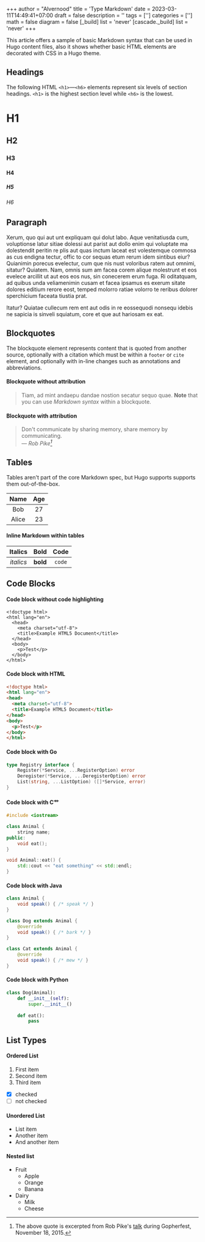 +++
author = "Alvernood"
title = 'Type Markdown'
date = 2023-03-11T14:49:41+07:00
draft = false
description = ''
tags = ['']
categories = ['']
math = false 
diagram = false
[_build]
list = 'never'
[cascade._build]
list = 'never'
+++

This article offers a sample of basic Markdown syntax that can be used in Hugo content files, also it shows whether basic HTML elements are decorated with CSS in a Hugo theme.

<!--more-->
## Headings

The following HTML `<h1>`—`<h6>` elements represent six levels of section headings. `<h1>` is the highest section level while `<h6>` is the lowest.

# H1

## H2

### H3

#### H4

##### H5

###### H6

## Paragraph

Xerum, quo qui aut unt expliquam qui dolut labo. Aque venitatiusda cum, voluptionse latur sitiae dolessi aut parist aut dollo enim qui voluptate ma dolestendit peritin re plis aut quas inctum laceat est volestemque commosa as cus endigna tectur, offic to cor sequas etum rerum idem sintibus eiur? Quianimin porecus evelectur, cum que nis nust voloribus ratem aut omnimi, sitatur? Quiatem. Nam, omnis sum am facea corem alique molestrunt et eos evelece arcillit ut aut eos eos nus, sin conecerem erum fuga. Ri oditatquam, ad quibus unda veliamenimin cusam et facea ipsamus es exerum sitate dolores editium rerore eost, temped molorro ratiae volorro te reribus dolorer sperchicium faceata tiustia prat.

Itatur? Quiatae cullecum rem ent aut odis in re eossequodi nonsequ idebis ne sapicia is sinveli squiatum, core et que aut hariosam ex eat.

## Blockquotes

The blockquote element represents content that is quoted from another source, optionally with a citation which must be within a `footer` or `cite` element, and optionally with in-line changes such as annotations and abbreviations.

#### Blockquote without attribution

> Tiam, ad mint andaepu dandae nostion secatur sequo quae.
> **Note** that you can use *Markdown syntax* within a blockquote.

#### Blockquote with attribution

> Don't communicate by sharing memory, share memory by communicating.<br>
> — <cite>Rob Pike[^1]</cite>

[^1]: The above quote is excerpted from Rob Pike's [talk](https://www.youtube.com/watch?v=PAAkCSZUG1c) during Gopherfest, November 18, 2015.

## Tables

Tables aren't part of the core Markdown spec, but Hugo supports supports them out-of-the-box.

| Name | Age |
|:----:|:---:|
|  Bob | 27  |
| Alice | 23 |

#### Inline Markdown within tables

| Italics   | Bold     | Code   |
|:---------:|:--------:|:------:|
| *italics* | **bold** | `code` |

## Code Blocks

#### Code block without code highlighting

```
<!doctype html>
<html lang="en">
  <head>
    <meta charset="utf-8">
    <title>Example HTML5 Document</title>
  </head>
  <body>
    <p>Test</p>
  </body>
</html>
```

#### Code block with HTML

```html
<!doctype html>
<html lang="en">
<head>
  <meta charset="utf-8">
  <title>Example HTML5 Document</title>
</head>
<body>
  <p>Test</p>
</body>
</html>
```

#### Code block with Go

```go {hl_lines=[3]}
type Registry interface {
    Register(*Service, ...RegisterOption) error
    Deregister(*Service, ...DeregisterOption) error
    List(string, ...ListOption) ([]*Service, error)
}
```

#### Code block with C艹

```c++
#include <iostream>

class Animal {
    string name;
public:
    void eat();
}

void Animal::eat() {
    std::cout << "eat something" << std::endl;
}
```

#### Code block with Java

```java
class Animal {
    void speak() { /* speak */ }
}

class Dog extends Animal {
    @override
    void speak() { /* bark */ }
}

class Cat extends Animal {
    @override
    void speak() { /* mew */ } 
}
```

#### Code block with Python

```python
class Dog(Animal):
    def __init__(self):
        super.__init__()
    
    def eat():
        pass
```

## List Types

#### Ordered List

1. First item
2. Second item
3. Third item
- [x] checked
- [ ] not checked

#### Unordered List

* List item
* Another item
* And another item

#### Nested list

* Fruit
  * Apple
  * Orange
  * Banana
* Dairy
  * Milk
  * Cheese
  